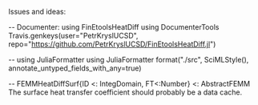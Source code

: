 
Issues and ideas:

-- Documenter:
using FinEtoolsHeatDiff
using DocumenterTools
Travis.genkeys(user="PetrKryslUCSD", repo="https://github.com/PetrKryslUCSD/FinEtoolsHeatDiff.jl")

-- using JuliaFormatter
using JuliaFormatter
format("./src", SciMLStyle(), annotate_untyped_fields_with_any=true)   


-- FEMMHeatDiffSurf{ID <: IntegDomain, FT<:Number} <: AbstractFEMM
The surface heat transfer coefficient should probably be a data cache.
